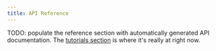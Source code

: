 ```yaml
---
title: API Reference
---
```


TODO: populate the reference section with automatically generated API documentation. The [tutorials section](../tutorials/index.html) is where it's really at right now.
